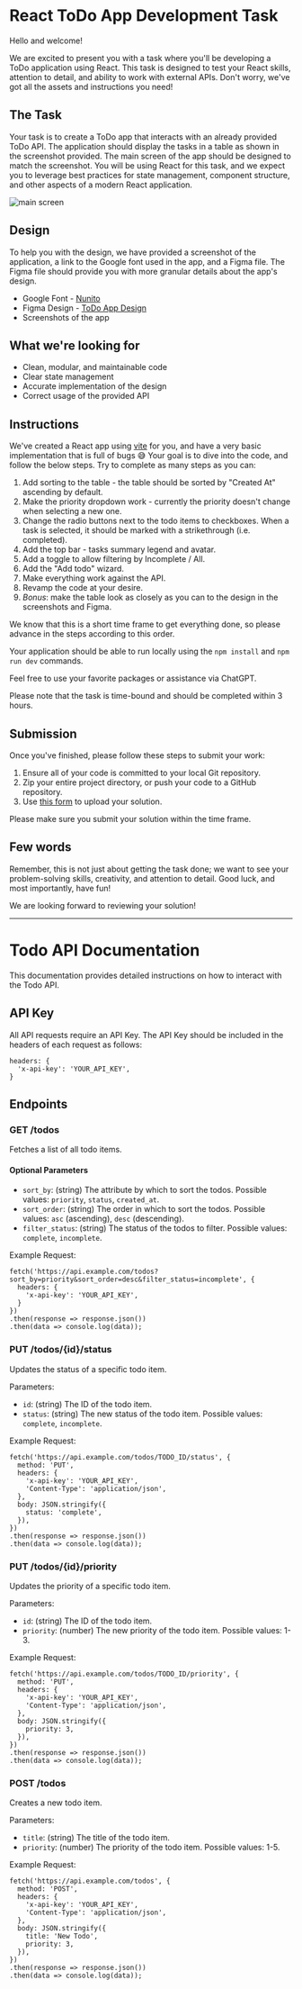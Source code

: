 # React ToDo App Development Task

Hello and welcome!

We are excited to present you with a task where you'll be developing a ToDo application using React. This task is designed to test your React skills, attention to detail, and ability to work with external APIs. Don't worry, we've got all the assets and instructions you need!

## The Task

Your task is to create a ToDo app that interacts with an already provided ToDo API. The application should display the tasks in a table as shown in the screenshot provided. The main screen of the app should be designed to match the screenshot. 
You will be using React for this task, and we expect you to leverage best practices for state management, component structure, and other aspects of a modern React application.

![main screen](screenshots/01_main_screen.png)

## Design

To help you with the design, we have provided a screenshot of the application, a link to the Google font used in the app, and a Figma file. The Figma file should provide you with more granular details about the app's design.

- Google Font - [Nunito](https://fonts.google.com/specimen/Nunito?query=nunito)
- Figma Design - [ToDo App Design](https://www.figma.com/file/bWThNKVhrueQ2T6Av8Erh8/To-do-list?node-id=0%3A1&t=J5sGg96ADAltbOFc-1)
- Screenshots of the app

## What we're looking for

- Clean, modular, and maintainable code
- Clear state management
- Accurate implementation of the design
- Correct usage of the provided API

## Instructions

We've created a React app using [vite](https://vitejs.dev/guide/) for you, and have a very basic implementation that is full of bugs 😅
Your goal is to dive into the code, and follow the below steps. Try to complete as many steps as you can:

  1. Add sorting to the table - the table should be sorted by "Created At" ascending by default.
  2. Make the priority dropdown work - currently the priority doesn't change when selecting a new one.
  3. Change the radio buttons next to the todo items to checkboxes. When a task is selected, it should be marked with a strikethrough (i.e. completed).
  4. Add the top bar - tasks summary legend and avatar.
  5. Add a toggle to allow filtering by Incomplete / All.
  6. Add the "Add todo" wizard.
  7. Make everything work against the API.
  8. Revamp the code at your desire. 
  9. *Bonus*: make the table look as closely as you can to the design in the screenshots and Figma.

We know that this is a short time frame to get everything done, so please advance in the steps according to this order.

Your application should be able to run locally using the `npm install` and `npm run dev` commands.

Feel free to use your favorite packages or assistance via ChatGPT.

Please note that the task is time-bound and should be completed within 3 hours.

## Submission

Once you've finished, please follow these steps to submit your work:

1. Ensure all of your code is committed to your local Git repository.
2. Zip your entire project directory, or push your code to a GitHub repository.
3. Use [this form](https://forms.monday.com/forms/6ef7a9dd1dfa409814ecec052fcb7ad0?r=use1) to upload your solution.

Please make sure you submit your solution within the time frame.

## Few words

Remember, this is not just about getting the task done; we want to see your problem-solving skills, creativity, and attention to detail. Good luck, and most importantly, have fun! 

We are looking forward to reviewing your solution!


-----

# Todo API Documentation

This documentation provides detailed instructions on how to interact with the Todo API.

## API Key

All API requests require an API Key. The API Key should be included in the headers of each request as follows:

```
headers: {
  'x-api-key': 'YOUR_API_KEY',
}
```

## Endpoints

### GET /todos

Fetches a list of all todo items.

#### Optional Parameters

- `sort_by`: (string) The attribute by which to sort the todos. Possible values: `priority`, `status`, `created_at`.
- `sort_order`: (string) The order in which to sort the todos. Possible values: `asc` (ascending), `desc` (descending).
- `filter_status`: (string) The status of the todos to filter. Possible values: `complete`, `incomplete`.

Example Request:

```
fetch('https://api.example.com/todos?sort_by=priority&sort_order=desc&filter_status=incomplete', {
  headers: {
    'x-api-key': 'YOUR_API_KEY',
  }
})
.then(response => response.json())
.then(data => console.log(data));
```

### PUT /todos/{id}/status

Updates the status of a specific todo item.

Parameters:

- `id`: (string) The ID of the todo item.
- `status`: (string) The new status of the todo item. Possible values: `complete`, `incomplete`.

Example Request:

```
fetch('https://api.example.com/todos/TODO_ID/status', {
  method: 'PUT',
  headers: {
    'x-api-key': 'YOUR_API_KEY',
    'Content-Type': 'application/json',
  },
  body: JSON.stringify({
    status: 'complete',
  }),
})
.then(response => response.json())
.then(data => console.log(data));
```

### PUT /todos/{id}/priority

Updates the priority of a specific todo item.

Parameters:

- `id`: (string) The ID of the todo item.
- `priority`: (number) The new priority of the todo item. Possible values: 1-3.

Example Request:

```
fetch('https://api.example.com/todos/TODO_ID/priority', {
  method: 'PUT',
  headers: {
    'x-api-key': 'YOUR_API_KEY',
    'Content-Type': 'application/json',
  },
  body: JSON.stringify({
    priority: 3,
  }),
})
.then(response => response.json())
.then(data => console.log(data));
```

### POST /todos

Creates a new todo item.

Parameters:

- `title`: (string) The title of the todo item.
- `priority`: (number) The priority of the todo item. Possible values: 1-5.

Example Request:

```
fetch('https://api.example.com/todos', {
  method: 'POST',
  headers: {
    'x-api-key': 'YOUR_API_KEY',
    'Content-Type': 'application/json',
  },
  body: JSON.stringify({
    title: 'New Todo',
    priority: 3,
  }),
})
.then(response => response.json())
.then(data => console.log(data));
```





